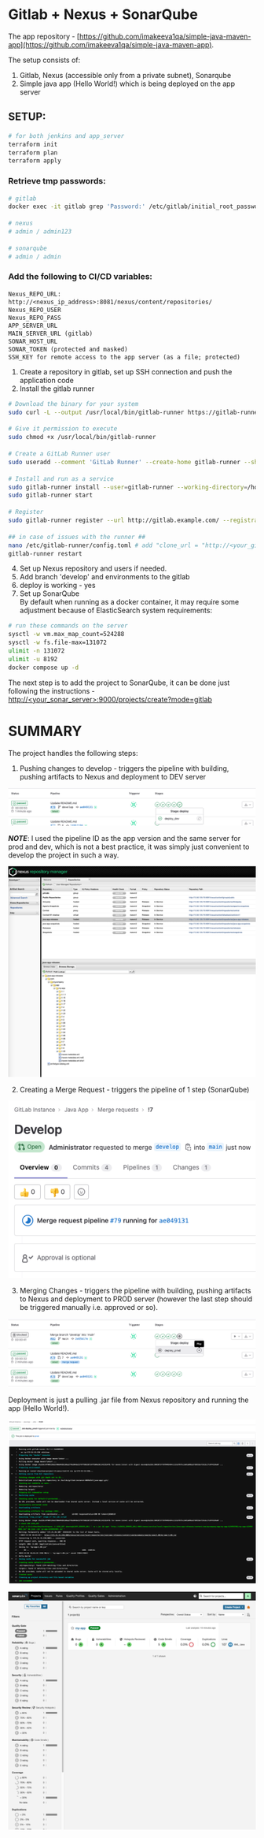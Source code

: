 # Gitlab + Nexus + SonarQube
The app repository - [https://github.com/imakeeva1qa/simple-java-maven-app](https://github.com/imakeeva1qa/simple-java-maven-app).

The setup consists of:  
1. Gitlab, Nexus (accessible only from a private subnet), Sonarqube
2. Simple java app (Hello World!) which is being deployed on the app server 

## SETUP:
```bash
# for both jenkins and app_server
terraform init
terraform plan
terraform apply 
```

### Retrieve tmp passwords:  
```bash
# gitlab
docker exec -it gitlab grep 'Password:' /etc/gitlab/initial_root_password

# nexus
# admin / admin123

# sonarqube
# admin / admin
```
### Add the following to CI/CD variables:   
```
Nexus_REPO_URL: http://<nexus_ip_address>:8081/nexus/content/repositories/
Nexus_REPO_USER
Nexus_REPO_PASS
APP_SERVER_URL
MAIN_SERVER_URL (gitlab)
SONAR_HOST_URL
SONAR_TOKEN (protected and masked)
SSH_KEY for remote access to the app server (as a file; protected)
```

1. Create a repository in gitlab, set up SSH connection and push the application code
2. Install the gitlab runner
```bash
# Download the binary for your system
sudo curl -L --output /usr/local/bin/gitlab-runner https://gitlab-runner-downloads.s3.amazonaws.com/latest/binaries/gitlab-runner-linux-amd64

# Give it permission to execute
sudo chmod +x /usr/local/bin/gitlab-runner

# Create a GitLab Runner user
sudo useradd --comment 'GitLab Runner' --create-home gitlab-runner --shell /bin/bash

# Install and run as a service
sudo gitlab-runner install --user=gitlab-runner --working-directory=/home/gitlab-runner
sudo gitlab-runner start

# Register
sudo gitlab-runner register --url http://gitlab.example.com/ --registration-token $REGISTRATION_TOKEN

## in case of issues with the runner ##
nano /etc/gitlab-runner/config.toml # add "clone_url = "http://<your_gitlab_server_url>/""
gitlab-runner restart
```
4. Set up Nexus repository and users if needed.
5. Add branch 'develop' and environments to the gitlab
6. deploy is working - yes
7. Set up SonarQube  
By default when running as a docker container, it may require some adjustment because of ElasticSearch system requirements:  
```bash
# run these commands on the server
sysctl -w vm.max_map_count=524288
sysctl -w fs.file-max=131072
ulimit -n 131072
ulimit -u 8192
docker compose up -d
```
The next step is to add the project to SonarQube, it can be done just following the instructions - 
[http://<your_sonar_server>:9000/projects/create?mode=gitlab](http://<your_sonar_server>:9000/projects/create?mode=gitlab)


# SUMMARY
The project handles the following steps:
1. Pushing changes to develop - triggers the pipeline with building, pushing artifacts to Nexus and deployment to DEV server 

![image_1](images/dev_commit_1.png)

**_NOTE_**: I used the pipeline ID as the app version and the same server for prod and dev, which is not a best practice, it was simply just convenient 
to develop the project in such a way.

![image_2](images/nexus.png)

2. Creating a Merge Request - triggers the pipeline of 1 step (SonarQube)

![image_3](images/sonarqube_2.png)

3. Merging Changes - triggers the pipeline with building, pushing artifacts to Nexus and deployment to PROD server 
(however the last step should be triggered manually i.e. approved or so).  

![](images/prod_deploy_3.png)

Deployment is just a pulling .jar file from Nexus repository and running the app (Hello World!).

![](images/prod_deploy_4.png)

![](images/sonarqube_report.png)
